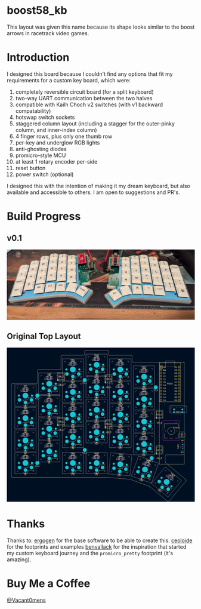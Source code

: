 # boost58_kb
 
This layout was given this name because its shape looks similar to the boost arrows in racetrack video games.

# Introduction
I designed this board because I couldn't find any options that fit my requirements for a custom key board, which were:
1. completely reversible circuit board (for a split keyboard)
2. two-way UART communication between the two halves
3. compatible with Kailh Choch v2 switches (with v1 backward compatability)
4. hotswap switch sockets
5. staggered column layout (including a stagger for the outer-pinky column, and inner-index column)
6. 4 finger rows, plus only one thumb row
7. per-key and underglow RGB lights
8. anti-ghosting diodes
9.  promicro-style MCU
10. at least 1 rotary encoder per-side
11. reset button
12. power switch (optional)

I designed this with the intention of making it my dream keyboard, but also available and accessible to others. I am open to suggestions and PR's.

# Build Progress

## v0.1
<img src="images/Boost58_v0.1.jpg" width="800px"/>

## Original Top Layout
<img src="images/Boost58_top_layout.png" width="800px"/>

# Thanks
Thanks to:
[ergogen](https://github.com/ergogen/ergogen) for the base software to be able to create this.
[ceoloide](https://github.com/ceoloide/ergogen-footprints) for the footprints and examples
[benvallack](https://github.com/benvallack) for the inspiration that started my custom keyboard journey and the `promicro_pretty` footprint (it's amazing).


# Buy Me a Coffee
[@Vacant0mens](https://buymeacoffee.com/vacan0mens)
